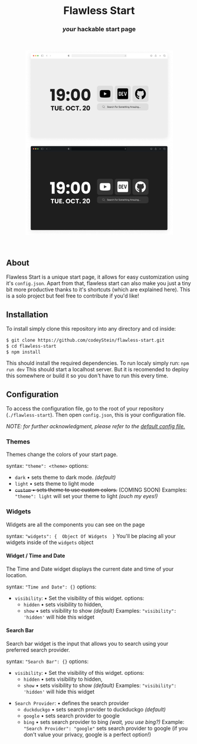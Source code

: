 <br />

<h1 align="center">Flawless Start</h1>
<h3 align="center"><i>your</i> hackable start page</h3>

<br>

<p align="center">
  <img width="400" src="https://raw.githubusercontent.com/codeyStein/flawless-start/master/screenshots/light.png"  />
  <img width="400" src="https://raw.githubusercontent.com/codeyStein/flawless-start/master/screenshots/dark.png"  />
</p>
<br />


## About
Flawless Start is a unique start page, it allows for easy customization using it's `config.json`. Apart from that, flawless start can also make you just a tiny bit more productive thanks to it's shortcuts (which are explained here). This is a solo project but feel free to contribute if you'd like!


## Installation
To install simply clone this repository into any directory and cd inside:
```
$ git clone https://github.com/codeyStein/flawless-start.git
$ cd flawless-start
$ npm install
```
This should install the required dependencies.
To run localy simply run: `npm run dev` This should start a localhost server.
But it is recomended to deploy this somewhere or build it so you don't have to run this every time.

## Configuration
To access the configuration file, go to the root of your repository (`./flawless-start`). Then open `config.json`, this is your configuration file.

*NOTE: for further acknowledgment, please refer to the [default config file.
](https://github.com/codeyStein/flawless-start/blob/master/config.json)*
### Themes
Themes change the colors of your start page.

syntax: `"theme": <theme>` options:

- `dark` • sets theme to dark mode. *(default)*
- `light` • sets theme to light mode
- ~~`custom` • sets theme to use custom colors.~~ (COMING SOON)
Examples: `"theme": light` will set your theme to light *(ouch my eyes!)*

### Widgets
Widgets are all the components you can see on the page

syntax: `"widgets": {  Object Of Widgets  }` You'll be placing all your widgets inside of the `widgets` object

#### Widget / Time and Date
The Time and Date widget displays the current date and time of your location.

syntax: `"Time and Date": {}` options:

- `visibility`: • Set the visibility of this widget. options:
    - `hidden` • sets visibility to hidden,
    - `show` • sets visibility to show *(default)*
Examples: `"visibility": 'hidden'` will hide this widget

#### Search Bar
Search bar widget is the input that allows you to search using your preferred search provider.

syntax: `"Search Bar": {}` options:

- `visibility`: • Set the visibility of this widget. options:
    - `hidden` • sets visibility to hidden,
    - `show` • sets visibility to show *(default)*
Examples: `"visibility": 'hidden'` will hide this widget

* `Search Provider`: • defines the search provider
	*  `duckduckgo` • sets search provider to duckduckgo *(default)*
	* `google` • sets search provider to google 
	 * `bing` • sets search provider to bing *(wait, you use bing?)*
Example: `"Search Provider": "google"` sets search provider to google (if you don't value your privacy, google is a perfect option!)


